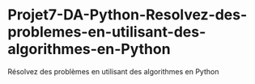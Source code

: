 # Projet7-DA-Python-Resolvez-des-problemes-en-utilisant-des-algorithmes-en-Python
Résolvez des problèmes en utilisant des algorithmes en Python
